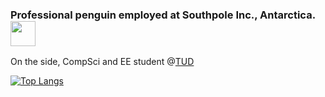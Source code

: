 ### Professional penguin employed at Southpole Inc., Antarctica. <img src="https://c.tenor.com/HBjw_MS0OLIAAAAC/livia-veronezi-penguin.gif" width="40" height="40" />

On the side, CompSci and EE student @[TUD](https://tu-dresden.de/)

[![Top Langs](https://github-readme-stats.vercel.app/api/top-langs/?username=LeLoomi&layout=compact&theme=city_lights)](https://github.com/anuraghazra/github-readme-stats)
